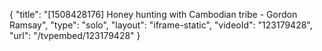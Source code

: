 {
    "title": "[1508428176] Honey hunting with Cambodian tribe - Gordon Ramsay",
    "type": "solo",
    "layout": "iframe-static",
    "videoId": "123179428",
    "url": "\/tvpembed\/123179428"
}